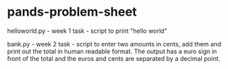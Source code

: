 # pands-problem-sheet

helloworld.py - week 1 task - script to print "hello world"

bank.py - week 2 task - script to enter two amounts in cents, add them and print out the total in human readable format. The output has a euro sign in front of the total and the euros and cents are separated by a decimal point.
